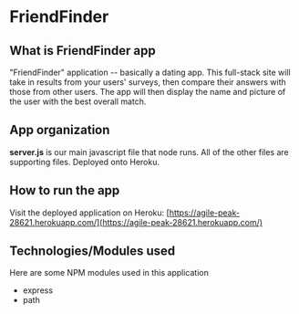 # FriendFinder

## What is FriendFinder app

"FriendFinder" application -- basically a dating app. This full-stack site will take in results from your users' surveys, then compare their answers with those from other users. The app will then display the name and picture of the user with the best overall match.

## App organization

**server.js** is our main javascript file that node runs. All of the other files are supporting files. Deployed onto Heroku.

## How to run the app

Visit the deployed application on Heroku: 
[https://agile-peak-28621.herokuapp.com/](https://agile-peak-28621.herokuapp.com/)


## Technologies/Modules used

Here are some NPM modules used in this application

* express
* path